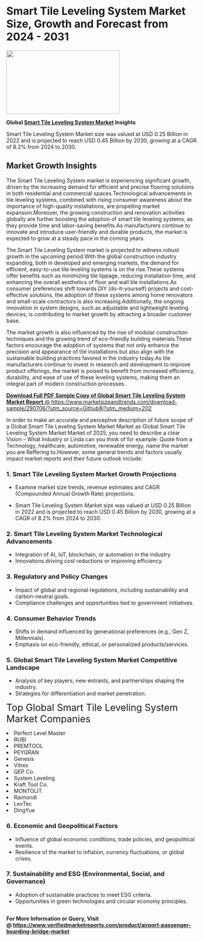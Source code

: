 <H1>Smart Tile Leveling System Market Size, Growth and Forecast from 2024 - 2031</H1><img class="aligncenter size-medium wp-image-584254" src="https://thirdeyenews.in/wp-content/uploads/2024/09/Global-Market-Research-300x168.jpeg" alt="" width="300" height="168" /><p><strong>Global&nbsp;<a href="https://www.marketsizeandtrends.com/download-sample/290706/?utm_source=Github8j?utm_medium=202">Smart Tile Leveling System Market</a> Insights</strong></p><p>Smart Tile Leveling System Market size was valued at USD 0.25 Billion in 2022 and is projected to reach USD 0.45 Billion by 2030, growing at a CAGR of 8.2% from 2024 to 2030.</p><p><h2>Market Growth Insights</h2> <p>The Smart Tile Leveling System market is experiencing significant growth, driven by the increasing demand for efficient and precise flooring solutions in both residential and commercial spaces.Technological advancements in tile leveling systems, combined with rising consumer awareness about the importance of high-quality installations, are propelling market expansion.Moreover, the growing construction and renovation activities globally are further boosting the adoption of smart tile leveling systems, as they provide time and labor-saving benefits.As manufacturers continue to innovate and introduce user-friendly and durable products, the market is expected to grow at a steady pace in the coming years.</p> <p><a href="#"></a></p> <p>The Smart Tile Leveling System market is projected to witness robust growth in the upcoming period.With the global construction industry expanding, both in developed and emerging markets, the demand for efficient, easy-to-use tile leveling systems is on the rise.These systems offer benefits such as minimizing tile lippage, reducing installation time, and enhancing the overall aesthetics of floor and wall tile installations.As consumer preferences shift towards DIY (do-it-yourself) projects and cost-effective solutions, the adoption of these systems among home renovators and small-scale contractors is also increasing.Additionally, the ongoing innovation in system designs, such as adjustable and lightweight leveling devices, is contributing to market growth by attracting a broader customer base.</p> <p>The market growth is also influenced by the rise of modular construction techniques and the growing trend of eco-friendly building materials.These factors encourage the adoption of systems that not only enhance the precision and appearance of tile installations but also align with the sustainable building practices favored in the industry today.As tile manufacturers continue to invest in research and development to improve product offerings, the market is poised to benefit from increased efficiency, durability, and ease of use of these leveling systems, making them an integral part of modern construction processes.</p> <p><a href="#"></p><p><span class=""><strong>Download Full PDF Sample Copy of Global Smart Tile Leveling System Market Report</strong> @ <a href="https://www.marketsizeandtrends.com/download-sample/290706/?utm_source=Github8j?utm_medium=202" target="_blank">https://www.marketsizeandtrends.com/download-sample/290706/?utm_source=Github8j?utm_medium=202</a></span></p><p>In order to make an accurate and perceptive description of future scope of a Global&nbsp;Smart Tile Leveling System Market Market as Global&nbsp;Smart Tile Leveling System Market Market of 2025, you need to describe a clear Vision &ndash; What Industry or Linda can you think of for example: Quote from a Technology, healthcare, automotive, renewable energy, name the market you are Reffering to.However, some general trends and factors usually impact market reports and their future outlook include:</p><h3>1.&nbsp;<strong>Smart Tile Leveling System Market Growth Projections</strong></h3><ul><li>Examine market size trends, revenue estimates and CAGR (Compounded Annual Growth Rate) projections.</li><li><p>Smart Tile Leveling System Market size was valued at USD 0.25 Billion in 2022 and is projected to reach USD 0.45 Billion by 2030, growing at a CAGR of 8.2% from 2024 to 2030.</p></li></ul><h3>2.&nbsp;<strong>Smart Tile Leveling System Market Technological Advancements</strong></h3><ul><li>Integration of AI, IoT, blockchain, or automation in the industry.</li><li>Innovations driving cost reductions or improving efficiency.</li></ul><h3>3.&nbsp;<strong>Regulatory and Policy Changes</strong></h3><ul><li>Impact of global and regional regulations, including sustainability and carbon-neutral goals.</li><li>Compliance challenges and opportunities tied to government initiatives.</li></ul><h3>4.&nbsp;<strong>Consumer Behavior Trends</strong></h3><ul><li>Shifts in demand influenced by generational preferences (e.g., Gen Z, Millennials).</li><li>Emphasis on eco-friendly, ethical, or personalized products/services.</li></ul><h3>5.&nbsp;<strong>Global Smart Tile Leveling System Market Competitive Landscape</strong></h3><ul><li>Analysis of key players, new entrants, and partnerships shaping the industry.</li><li>Strategies for differentiation and market penetration.</li></ul><p data-pm-slice="1 1 []"><span style="color: inherit; font-family: inherit; font-size: 25px;">Top Global Smart Tile Leveling System Market Companies</span></p><div class="" data-test-id=""><p><li>Perfect Level Master</li><li> RUBI</li><li> PREMTOOL</li><li> PEYGRAN</li><li> Genesis</li><li> Vitrex</li><li> QEP Co.</li><li> System Leveling</li><li> Kraft Tool Co.</li><li> MONTOLIT</li><li> Raimondi</li><li> LevTec</li><li> DingYue</li></p></div><h3>6.&nbsp;<strong>Economic and Geopolitical Factors</strong></h3><ul><li>Influence of global economic conditions, trade policies, and geopolitical events.</li><li>Resilience of the market to inflation, currency fluctuations, or global crises.</li></ul><h3>7.&nbsp;<strong>Sustainability and ESG (Environmental, Social, and Governance)</strong></h3><ul><li>Adoption of sustainable practices to meet ESG criteria.</li><li>Opportunities in green technologies and circular economy principles.</li></ul><h2><strong style="font-size: 14px;">For More Information or Query, Visit @&nbsp;</strong><a style="background-color: #ffffff; font-size: 14px;" href="https://www.marketsizeandtrends.com/report/smart-tile-leveling-system-market/" target="_blank">https://www.verifiedmarketreports.com/product/airport-passenger-boarding-bridge-market</a></h2>